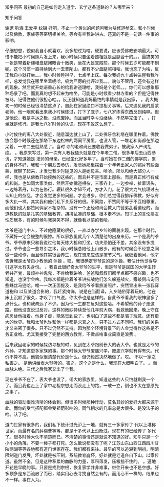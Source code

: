 
 知乎问答 最初的自己是如何走入道学、玄学这条道路的？从哪里来？ 
 
 
 
 
 
 知乎问答 
 
 

 

 谢邀 钓酒 王爱平 纹锦 
好吧，不止一个类似的问题问我为啥修道参玄。和小时候以及佛教，家族等等密切相关哈。等会有空我讲讲古。还真的不是一句话一件事的影响。
 
仔细想想，貌似我自小就喜欢，没多想过为啥。硬要说，应该受佛教影响最大。可惜不能把小时候照片发上来，我小时候只要坐着照相就是盘腿合十的。。。最搞笑的一张是带着新疆帽盘腿闭眼合十微笑，坐在大雄宝殿前。那个时候五岁可能都不到呢。这个习惯一直持续到大一去普陀山，都有不少盘腿照相哈。我也忘了为啥，反正我自小就打坐。。。我小时候睡得早，七点半上床。每次我妈九十点钟进屋看我咋样，总发觉我在哪里坐着呢哈，极为严厉的批评过我。。。貌似不管用，还会有这样的现象。然后就开始语重心长的给我讲道理哈，我妈是个老师。。。你们可以想象那种场景了吧。而我真的想不起来为啥坐，可能是小时候看少林寺看的？但是记得住被骂，记得住他们很担心哈。。反正就知道我妈最怕的事情就是我出家， 。我大概初一的时候已经很清楚这点了，自此在家里绝口不提相关事等。后来遇见我的启蒙老师，他一眼就看出来我小时候练过，打下了底子，七八岁练得东西反到纯粹。但是他说，我是幸运之极，没练废掉。而且当时幸亏没继续，不然早完蛋了。 ，打坐就是修行。是我七八岁时候的认识。现在不敢这么想了。 

 小时候住的离八大处很近，随意溜达就上山了，二处佛牙舍利塔在哪里杵着。佛教协会那个时候还在那塔下东边松林的两间平房里，也没人管，一堆老和尚都在那边呆着，一来二去就熟悉了。当时 寺的老和尚还要收我做弟子。被我家人严词拒绝。 。我原来写过，第一次有人教我磕头就是在个年老二僧。很多年后去山西参访，才知道她是 法师的母亲。已经坐化好多年了。当时她在作二僧的佛学院，累的身体不好，我和一个朋友去参访，发觉她那里摆着一个年老出家人的照片有些面熟，就聊了起来，才发觉我少时碰见的人是她母亲。哈哈。所以和绝大部分人一样，我也是从佛教开始接触的这些的。而且并不是市面上那些。而是真正修行有成的和尚。也如同大家类似，然后开始佛道相杂，三家齐上。一边参禅，扯着话头，一边练着丹，以为在修行。辗转很久才知不对，方才入门。花了很大力气梳理过去认知上的杂乱，才会发觉更多的问题。才会进步。你们总觉得我排斥佛教，好似有多大仇一样。其实我和他们私下关系好的很。不同路，不赞同不等于不互相尊重。而他们也大都赞同俩家不相杂的。没有一个正经和尚会教入门徒弟乱看道经的，而道教缺的就是扎实的基础教育。胡拼乱凑的基础，根本走不远。知乎上的言论票友性质居多，有的时候叫我哭笑不得，就像看以前的我哈。 

 太爷是道门中人，不过他隐藏的很好，一直以办学乡绅的面貌出现。在那个时代，不藏好一定会被整的很惨。所以家族里就几个人清楚他的出身来历。一个是我的爷爷。爷爷原来只和我说过他每天练大枪和打坐，功夫恐怕还不差，其余没有多提过。爷爷也会一些导引之术，我小时候总陪他上山散步，他有的时候会不经意之间做一些动作，而且他其实很会养生，现在想来应该是按节采气。我缠着他问，他才告诉我是太爷自小教他的 体操 。嗯，我很确定爷爷说的是体操。我估计他觉得导引这字太有失身份。 。我自此很好奇太爷爷的生平，但是爷爷是民国的大学生转老共产党，最烦神神鬼鬼，不肯给我讲哈，爸爸和叔叔们都半点都不感兴趣，也不知道，也没学会啥。我每次都是拉着爷爷讲抗战他们怎么躲避战火，旁敲侧击询问些蛛丝马迹哈。唯一一次正面提及，是我给爷爷看旅游照片，突然冒出来一张我穿道袍和 以及某道合影的，我赶紧掩饰，说是在当翻译，入乡随俗穿着玩的。他在床上沉默了很久，才叹了口气说，你太爷也是这样的。自此爷爷看我的眼神里多了点什么。也和我疏远了不少。因为他一生都在反对这些哈。不希望他的孙子走这路。但他没直说过反对。这样的微妙持续至他几年前大病，我救他回来。晚上守在病房替他挡着。他身子虚，能感觉到些了，也明白了这些不都是骗子玩意，还有更大的世界。我和太爷也许和他一样都是求真之人，只不过方式不同吧。我们的关系才又亲密了很多。只不过仍然不支持。因为那个环境背景下的人会觉得作这些是不务正业哈。尤其我接受了完整的西方教育，不做点啥事业简直是浪费 。 

 后来我回老家的时候探访寻根的时，见到在太爷跟前长大的表大爷。也就是太爷的外孙，才知道更多家族的事。那个时候太爷爷废庙兴学，废庙兴学就有得有失。代价不算不高。他貌似很清楚代价是什么。但仍毅然决然地做了。哎。 不以一家之私害之。 是他讲给表大爷听的。害之，这个之是什么，我现在大概明白了。 。而血脉未绝。三代之后我家又出了个我。 

 现在爷爷不在了，表大爷也没了，偌大的家族里，知道这些的人只怕就剩我一个了。而且我也走上了家中老祖宗想走而没走上的路，一破一立，倒也不太在意原先之事了。 

 血脉的驱动很难清晰的体会到。但很多时候那种悸动，莫名其妙的爱好大都来源于此。而你的受气搭配都会受祖荫影响的。同气相求的几率总是大很多。是没法子的哈。认了吧。 

 道门世家有很多的，我们私下统计过光沪上一地，就有三十多家传了 代以上堪称世家，而最有名的薛梅曹等等，都是十多代以上没断过。现在有的已经传了 多代了。很多时候大伙不清楚而已。不清楚的事情还是就说不知道的好。知乎只是一个小小的角落。不要一棒子都打死。怎么敢说都没有了呢？江苏山东山西江西四川甘陕两湖等等各地都有道门世家存在。我们都有来往。最早的可以追溯到明初。明清限制道门发展，坏处就是被压制，系统教育崩坏，好处就是老道各自下山，以家传道。虽然不全，但是这种积累的血脉的力量，厚积薄发，压根挡不住的。 。遍地开花是早晚的事。只要是找到宗根，恢复家学并非难事，继往开来也不是空想。好多顶多是东西流散了而已，踏实用心去寻找自然会有的。而用心不一样的，结果也不一样。事在人为。 